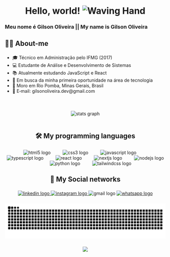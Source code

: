 <h1 align="center">Hello, world! <img src="https://raw.githubusercontent.com/Tarikul-Islam-Anik/Animated-Fluent-Emojis/master/Emojis/Hand%20gestures/Waving%20Hand.png" alt="Waving Hand" width="25" height="25" /></h1>

###

<h3 align="left">Meu nome é Gilson Oliveira || My name is Gilson Oliveira </h3>

###

<h2 align="left">👨‍💻 About-me</h2>

###

<ul align = "left">
  <li>🎓 Técnico em Administração pelo IFMG (2017)</li>
  <li>💻 Estudante de Análise e Desenvolvimento de Sistemas</li>
  <li>📚 Atualmente estudando JavaScript e React</li>
  <li>🎯 Em busca da minha primeira oportunidade na área de tecnologia</li>
  <li>📍 Moro em Rio Pomba, Minas Gerais, Brasil</li>
  <li>📩 E‑mail: <a>gilsonoliveira.dev@gmail.com</a></li>
</ul>
<br>

###

<div align="center">
  <img src="https://github-readme-stats.vercel.app/api?username=gilsonoliveeira&hide_title=false&hide_rank=false&show_icons=true&include_all_commits=true&count_private=true&disable_animations=false&theme=dracula&locale=en&hide_border=false&order=1" height="150" alt="stats graph"  />
</div>

<br>

###

<h2 align="center">🛠️ My  programming languages</h2>

###

<div align="center">
  <img src="https://cdn.jsdelivr.net/gh/devicons/devicon/icons/html5/html5-original.svg" height="50" alt="html5 logo"  />
  <img width="30" />
  <img src="https://cdn.jsdelivr.net/gh/devicons/devicon/icons/css3/css3-original.svg" height="50" alt="css3 logo"  />
  <img width="30" />
  <img src="https://cdn.jsdelivr.net/gh/devicons/devicon/icons/javascript/javascript-original.svg" height="50" alt="javascript logo"  />
  <img width="30" />
  <img src="https://cdn.jsdelivr.net/gh/devicons/devicon/icons/typescript/typescript-original.svg" height="50" alt="typescript logo"  />
  <img width="30" />
  <img src="https://cdn.jsdelivr.net/gh/devicons/devicon/icons/react/react-original.svg" height="50" alt="react logo"  />
  <img width="30" />
  <img src="https://cdn.jsdelivr.net/gh/devicons/devicon/icons/nextjs/nextjs-original.svg" height="50" alt="nextjs logo"  />
  <img width="30" />
  <img src="https://cdn.jsdelivr.net/gh/devicons/devicon/icons/nodejs/nodejs-original.svg" height="50" alt="nodejs logo"  />
  <img width="30" />
  <img src="https://cdn.jsdelivr.net/gh/devicons/devicon/icons/python/python-original.svg" height="50" alt="python logo"  />
  <img width="30" />
  <img src="https://cdn.jsdelivr.net/gh/devicons/devicon/icons/tailwindcss/tailwindcss-original-wordmark.svg" height="50" alt="tailwindcss logo"  />
</div>

###

<h2 align="center">📱 My Social networks</h2>

###

<div align="center">
  <a href="http://www.linkedin.com/in/gilson-oliveira-287424343" target="_blank">
    <img src="https://img.shields.io/static/v1?message=LinkedIn&logo=linkedin&label=&color=0077B5&logoColor=white&labelColor=&style=for-the-badge" height="35" alt="linkedin logo"  />
  </a>
  <a href="https://www.instagram.com/gilsonoliveeira" target="_blank">
    <img src="https://img.shields.io/static/v1?message=Instagram&logo=instagram&label=&color=E4405F&logoColor=white&labelColor=&style=for-the-badge" height="35" alt="instagram logo"  />
  </a>
  <img src="https://img.shields.io/static/v1?message=Gmail&logo=gmail&label=&color=D14836&logoColor=white&labelColor=&style=for-the-badge" height="35" alt="gmail logo"  />
  <a href="http://wa.me/+5532999970772" target="_blank">
    <img src="https://img.shields.io/static/v1?message=Whatsapp&logo=whatsapp&label=&color=25D366&logoColor=white&labelColor=&style=for-the-badge" height="35" alt="whatsapp logo"  />
  </a>
</div>

###

<div align = "center">
  <img alt="GitHub Snake" src="https://raw.githubusercontent.com/gilsonoliveeira/gilsonoliveeira/output/github-contribution-grid-snake-dark.svg" />
</div>

###

<div align="center">
  <img src="https://visitor-badge.laobi.icu/badge?page_id=gilsonoliveeira.gilsonoliveeira&"  />
</div>

###
